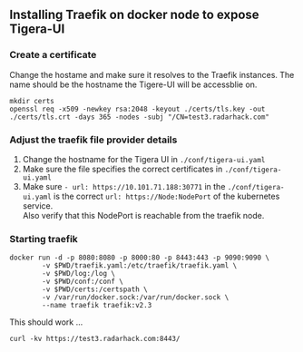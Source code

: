 ## Installing Traefik on docker node to expose Tigera-UI

### Create a certificate
Change the hostame and make sure it resolves to the Traefik instances. The name should be the hostname the Tigere-UI will be accessblie on.
```
mkdir certs
openssl req -x509 -newkey rsa:2048 -keyout ./certs/tls.key -out ./certs/tls.crt -days 365 -nodes -subj "/CN=test3.radarhack.com"
```

### Adjust the traefik file provider details
1. Change the hostname for the Tigera UI in `./conf/tigera-ui.yaml`
2. Make sure the file specifies the correct certificates in `./conf/tigera-ui.yaml`
3. Make sure  `- url: https://10.101.71.188:30771` in the `./conf/tigera-ui.yaml` is the correct `url: https://Node:NodePort` of the kubernetes service. <br>
   Also verify that this NodePort is reachable from the traefik node.


### Starting traefik
```
docker run -d -p 8080:8080 -p 8000:80 -p 8443:443 -p 9090:9090 \
        -v $PWD/traefik.yaml:/etc/traefik/traefik.yaml \
        -v $PWD/log:/log \
        -v $PWD/conf:/conf \
        -v $PWD/certs:/certspath \
        -v /var/run/docker.sock:/var/run/docker.sock \
        --name traefik traefik:v2.3 
```

This should work ...
```
curl -kv https://test3.radarhack.com:8443/
```


